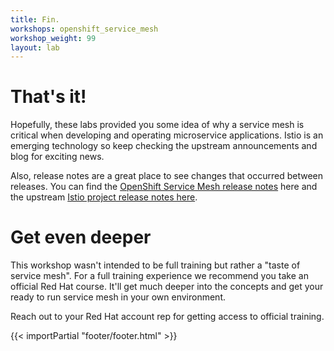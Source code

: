 ```yaml
---
title: Fin.
workshops: openshift_service_mesh
workshop_weight: 99
layout: lab
---
```


# That's it!
Hopefully, these labs provided you some idea of why a service mesh is critical when developing and operating microservice applications. Istio is an emerging technology so keep checking the upstream announcements and blog for exciting news.

Also, release notes are a great place to see changes that occurred between releases. You can find the [OpenShift Service Mesh release notes][1] here and the upstream [Istio project release notes here][2].

# Get even deeper
This workshop wasn't intended to be full training but rather a "taste of service mesh". For a full training experience we recommend you take an official Red Hat course. It'll get much deeper into the concepts and get your ready to run service mesh in your own environment.

Reach out to your Red Hat account rep for getting access to official training.

[1]: https://docs.openshift.com/container-platform/latest/service_mesh/servicemesh-release-notes.html
[2]: https://istio.io/news/releases/

{{< importPartial "footer/footer.html" >}}
